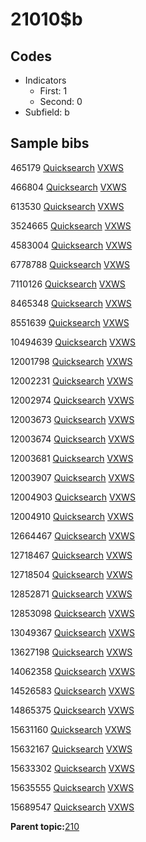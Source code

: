 # 21010$b

## Codes

-   Indicators
    -   First: 1
    -   Second: 0
-   Subfield: b

## Sample bibs

465179 [Quicksearch](https://search.library.yale.edu/catalog/465179) [VXWS](http://prodorbis.library.yale.edu:7014/vxws/GetHoldingsService?bibId=465179)

466804 [Quicksearch](https://search.library.yale.edu/catalog/466804) [VXWS](http://prodorbis.library.yale.edu:7014/vxws/GetHoldingsService?bibId=466804)

613530 [Quicksearch](https://search.library.yale.edu/catalog/613530) [VXWS](http://prodorbis.library.yale.edu:7014/vxws/GetHoldingsService?bibId=613530)

3524665 [Quicksearch](https://search.library.yale.edu/catalog/3524665) [VXWS](http://prodorbis.library.yale.edu:7014/vxws/GetHoldingsService?bibId=3524665)

4583004 [Quicksearch](https://search.library.yale.edu/catalog/4583004) [VXWS](http://prodorbis.library.yale.edu:7014/vxws/GetHoldingsService?bibId=4583004)

6778788 [Quicksearch](https://search.library.yale.edu/catalog/6778788) [VXWS](http://prodorbis.library.yale.edu:7014/vxws/GetHoldingsService?bibId=6778788)

7110126 [Quicksearch](https://search.library.yale.edu/catalog/7110126) [VXWS](http://prodorbis.library.yale.edu:7014/vxws/GetHoldingsService?bibId=7110126)

8465348 [Quicksearch](https://search.library.yale.edu/catalog/8465348) [VXWS](http://prodorbis.library.yale.edu:7014/vxws/GetHoldingsService?bibId=8465348)

8551639 [Quicksearch](https://search.library.yale.edu/catalog/8551639) [VXWS](http://prodorbis.library.yale.edu:7014/vxws/GetHoldingsService?bibId=8551639)

10494639 [Quicksearch](https://search.library.yale.edu/catalog/10494639) [VXWS](http://prodorbis.library.yale.edu:7014/vxws/GetHoldingsService?bibId=10494639)

12001798 [Quicksearch](https://search.library.yale.edu/catalog/12001798) [VXWS](http://prodorbis.library.yale.edu:7014/vxws/GetHoldingsService?bibId=12001798)

12002231 [Quicksearch](https://search.library.yale.edu/catalog/12002231) [VXWS](http://prodorbis.library.yale.edu:7014/vxws/GetHoldingsService?bibId=12002231)

12002974 [Quicksearch](https://search.library.yale.edu/catalog/12002974) [VXWS](http://prodorbis.library.yale.edu:7014/vxws/GetHoldingsService?bibId=12002974)

12003673 [Quicksearch](https://search.library.yale.edu/catalog/12003673) [VXWS](http://prodorbis.library.yale.edu:7014/vxws/GetHoldingsService?bibId=12003673)

12003674 [Quicksearch](https://search.library.yale.edu/catalog/12003674) [VXWS](http://prodorbis.library.yale.edu:7014/vxws/GetHoldingsService?bibId=12003674)

12003681 [Quicksearch](https://search.library.yale.edu/catalog/12003681) [VXWS](http://prodorbis.library.yale.edu:7014/vxws/GetHoldingsService?bibId=12003681)

12003907 [Quicksearch](https://search.library.yale.edu/catalog/12003907) [VXWS](http://prodorbis.library.yale.edu:7014/vxws/GetHoldingsService?bibId=12003907)

12004903 [Quicksearch](https://search.library.yale.edu/catalog/12004903) [VXWS](http://prodorbis.library.yale.edu:7014/vxws/GetHoldingsService?bibId=12004903)

12004910 [Quicksearch](https://search.library.yale.edu/catalog/12004910) [VXWS](http://prodorbis.library.yale.edu:7014/vxws/GetHoldingsService?bibId=12004910)

12664467 [Quicksearch](https://search.library.yale.edu/catalog/12664467) [VXWS](http://prodorbis.library.yale.edu:7014/vxws/GetHoldingsService?bibId=12664467)

12718467 [Quicksearch](https://search.library.yale.edu/catalog/12718467) [VXWS](http://prodorbis.library.yale.edu:7014/vxws/GetHoldingsService?bibId=12718467)

12718504 [Quicksearch](https://search.library.yale.edu/catalog/12718504) [VXWS](http://prodorbis.library.yale.edu:7014/vxws/GetHoldingsService?bibId=12718504)

12852871 [Quicksearch](https://search.library.yale.edu/catalog/12852871) [VXWS](http://prodorbis.library.yale.edu:7014/vxws/GetHoldingsService?bibId=12852871)

12853098 [Quicksearch](https://search.library.yale.edu/catalog/12853098) [VXWS](http://prodorbis.library.yale.edu:7014/vxws/GetHoldingsService?bibId=12853098)

13049367 [Quicksearch](https://search.library.yale.edu/catalog/13049367) [VXWS](http://prodorbis.library.yale.edu:7014/vxws/GetHoldingsService?bibId=13049367)

13627198 [Quicksearch](https://search.library.yale.edu/catalog/13627198) [VXWS](http://prodorbis.library.yale.edu:7014/vxws/GetHoldingsService?bibId=13627198)

14062358 [Quicksearch](https://search.library.yale.edu/catalog/14062358) [VXWS](http://prodorbis.library.yale.edu:7014/vxws/GetHoldingsService?bibId=14062358)

14526583 [Quicksearch](https://search.library.yale.edu/catalog/14526583) [VXWS](http://prodorbis.library.yale.edu:7014/vxws/GetHoldingsService?bibId=14526583)

14865375 [Quicksearch](https://search.library.yale.edu/catalog/14865375) [VXWS](http://prodorbis.library.yale.edu:7014/vxws/GetHoldingsService?bibId=14865375)

15631160 [Quicksearch](https://search.library.yale.edu/catalog/15631160) [VXWS](http://prodorbis.library.yale.edu:7014/vxws/GetHoldingsService?bibId=15631160)

15632167 [Quicksearch](https://search.library.yale.edu/catalog/15632167) [VXWS](http://prodorbis.library.yale.edu:7014/vxws/GetHoldingsService?bibId=15632167)

15633302 [Quicksearch](https://search.library.yale.edu/catalog/15633302) [VXWS](http://prodorbis.library.yale.edu:7014/vxws/GetHoldingsService?bibId=15633302)

15635555 [Quicksearch](https://search.library.yale.edu/catalog/15635555) [VXWS](http://prodorbis.library.yale.edu:7014/vxws/GetHoldingsService?bibId=15635555)

15689547 [Quicksearch](https://search.library.yale.edu/catalog/15689547) [VXWS](http://prodorbis.library.yale.edu:7014/vxws/GetHoldingsService?bibId=15689547)

**Parent topic:**[210](../../tags/210/210.md)

